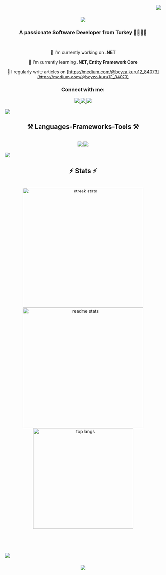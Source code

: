 <img align="right" src="https://visitor-badge.laobi.icu/badge?page_id=beyzakuru.beyzakuru" />

<h1 align="center">
    <img src="https://readme-typing-svg.herokuapp.com/?font=Righteous&size=35&center=true&vCenter=true&width=500&height=70&duration=4000&lines=Hi+There!+👋;+I'm+Beyza+Kuru!;" />
</h1>

<h3 align="center">A passionate Software Developer from Turkey 👩🏽‍💻🚀 </h3>

<br/>

<div align="center">
 
 🔭 I’m currently working on **.NET**
 
 🌱 I’m currently learning **.NET, Entity Framework Core**

📝 I regularly write articles on [https://medium.com/@beyza.kuru12_84073](https://medium.com/@beyza.kuru12_84073)


 </div>
 
<div align="center"> 
  <h3 align="center">Connect with me:</h3>
  <a href="mailto:beyza.kuru12@gmail.com">
    <img src="https://img.shields.io/badge/Gmail-333333?style=for-the-badge&logo=gmail&logoColor=red" />
  </a>
  <a href="https://linkedin.com/in/beyzaakuruu/" target="_blank">
    <img src="https://img.shields.io/badge/LinkedIn-0077B5?style=for-the-badge&logo=linkedin&logoColor=white" target="_blank" />
  </a>
   <a href="https://https://medium.com/@beyza.kuru12_84073" target="_blank">
    <img  src="https://img.shields.io/badge/Medium-12100E?style=for-the-badge&logo=medium&logoColor=white"/>
  </a>
</div>

<br>
<img src="https://user-images.githubusercontent.com/73097560/115834477-dbab4500-a447-11eb-908a-139a6edaec5c.gif"> 

 
<h2 align="center">⚒️ Languages-Frameworks-Tools ⚒️</h2>
<br/>
<div align="center">
    <img src="https://skillicons.dev/icons?i=cs,flutter,dart,dotnet,androidstudio,vscode,github,git" />
    <img src="https://skillicons.dev/icons?i=py,unity,visualstudio,mysql,xd" /><br>
</div>

<br>
<img src="https://user-images.githubusercontent.com/73097560/115834477-dbab4500-a447-11eb-908a-139a6edaec5c.gif"> 


<h2 align="center">⚡ Stats ⚡</h2>
<br>
<div align=center>
  <img width=390 src="https://streak-stats.demolab.com/?user=beyzakuru&count_private=true&theme=react&border_radius=10" alt="streak stats"/>
  <img width=390 src="https://github-readme-stats.vercel.app/api?username=beyzakuru&count_private=true&show_icons=true&theme=react&rank_icon=github&border_radius=10" alt="readme stats" />
  <br/>
  <img width=325 align="center" src="https://github-readme-stats.vercel.app/api/top-langs/?username=beyzakuru&hide=HTML&langs_count=8&layout=compact&theme=react&border_radius=10&size_weight=0.5&count_weight=0.5&exclude_repo=github-readme-stats" alt="top langs" />
</div>

<br/><br/>


<br>
<img src="https://user-images.githubusercontent.com/73097560/115834477-dbab4500-a447-11eb-908a-139a6edaec5c.gif"> 

<h3 align="center">
    <img src="https://readme-typing-svg.herokuapp.com/?font=Righteous&size=25&center=true&vCenter=true&width=500&height=70&duration=4000&lines=Thanks+for+visiting!+✌️;+Shoot+me+a+message+on+Linkedin!;I'm+always+down+to+collab+:)">
</h3>
